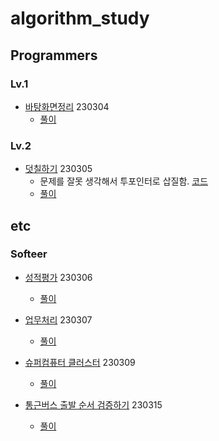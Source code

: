 # algorithm_study

## Programmers

### Lv.1

- [바탕화면정리](https://school.programmers.co.kr/learn/courses/30/lessons/161990?language=java#) 230304
    - [풀이](java/algo/src/basic/PG_바탕화면정리.java)

### Lv.2

- [덧칠하기](https://school.programmers.co.kr/learn/courses/30/lessons/161989) 230305
    - 문제를 잘못 생각해서 투포인터로 삽질함. [코드](java/algo/src/basic/PG_덧칠하기_two_pointer.java)
    - [풀이](java/algo/src/basic/PG_덧칠하기.java)

## etc

### Softeer

- [성적평가](https://softeer.ai/practice/info.do?idx=1&eid=1309) 230306
    - [풀이](java/algo/src/basic/ST_성적평가.java)

- [업무처리](https://softeer.ai/practice/info.do?idx=1&eid=1256) 230307
    - [풀이](java/algo/src/basic/ST_업무처리.java)

- [슈퍼컴퓨터 클러스터](https://softeer.ai/practice/info.do?idx=1&eid=1204) 230309
    - [풀이](java/algo/src/basic/ST_슈퍼컴퓨터_클러스터.java)

- [통근버스 출발 순서 검증하기](https://softeer.ai/practice/info.do?idx=1&eid=654) 230315
    - [풀이](java/algo/src/basic/ST_통근버스_출발_순서_검증하기.java)